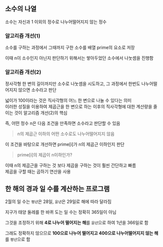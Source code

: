## 소수의 나열
소수는 자신과 1 이외의 정수로 나누어떨어지지 않는 정수

### 알고리즘 개선(1)
소수를 구하는 과정에서 그때까지 구한 소수를 배열 prime의 요소로 저장

이때 n이 소수인지 아닌지 판단하기 위해서는 쌓아두었던 소수에서 나눗셈을 진행함

### 알고리즘 개선(2)
정사각형 한 변의 길이까지만 소수로 나눗셈을 시도하고, 그 과정에서 한번도 나누어떨어지지 않으면 소수라고 판단

넓이가 100이라는 것은 직사각형의 어느 한 변으로 나눌 수 있다는 의미  
이러한 성질을 이용하여 제곱근을 한 변으로 하는 이후의 직사각형에 대한 계산량을 줄이는 것이 알고리즘 개선(2)의 핵심

즉, 어떤 정수 n은 다음 조건을 만족하면 소수라고 판단할 수 있음
> n의 제곱근 이하의 어떤 소수로도 나누어떨어지지 않음

이 조건을 바탕으로 개선하면 prime[i]가 n의 제곱근 이하인지 판단
> prime[i]의 제곱이 n이하인가?

이때 n의 제곱근을 구하는 것 보다 제곱을 구하는 것이 훨씬 간단하고 빠름  
제곱을 구할 때는 곱하기 연산을 사용

## 한 해의 경과 일 수를 계산하는 프로그램
2월의 일 수는 `평년`은 28일, `윤년`은 29일로 해에 따라 달라짐

지구가 태양 둘레를 한 바퀴 도는 일 수는 정확히 365일이 아님

그것을 조정하기 위해 **4로 나누어 떨어지는 해**를 `윤년`으로 하여 1년을 366일로 함

그래도 정확하지 않으므로 **100으로 나누어 떨어지고 400으로 나누어떨어지지 않는 해**를 `평년`으로 함